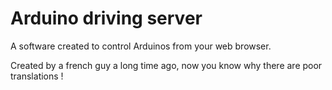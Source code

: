 Arduino driving server
======================

A software created to control Arduinos from your web browser.

Created by a french guy a long time ago, now you know why there are poor translations !
